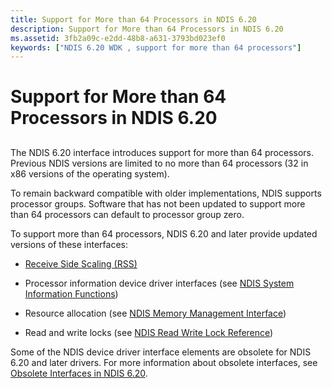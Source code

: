 ```yaml
---
title: Support for More than 64 Processors in NDIS 6.20
description: Support for More than 64 Processors in NDIS 6.20
ms.assetid: 3fb2a09c-e2dd-48b8-a631-3793bd023ef0
keywords: ["NDIS 6.20 WDK , support for more than 64 processors"]
---
```


# Support for More than 64 Processors in NDIS 6.20


## <a href="" id="ddk-support-for-more-than-64-processors-in-ndis-6-20-ng"></a>


The NDIS 6.20 interface introduces support for more than 64 processors. Previous NDIS versions are limited to no more than 64 processors (32 in x86 versions of the operating system).

To remain backward compatible with older implementations, NDIS supports processor groups. Software that has not been updated to support more than 64 processors can default to processor group zero.

To support more than 64 processors, NDIS 6.20 and later provide updated versions of these interfaces:

-   [Receive Side Scaling (RSS)](https://msdn.microsoft.com/library/windows/hardware/ff567232)

-   Processor information device driver interfaces (see [NDIS System Information Functions](https://msdn.microsoft.com/library/windows/hardware/ff564816))

-   Resource allocation (see [NDIS Memory Management Interface](https://msdn.microsoft.com/library/windows/hardware/ff564749))

-   Read and write locks (see [NDIS Read Write Lock Reference](https://msdn.microsoft.com/library/windows/hardware/ff564797))

Some of the NDIS device driver interface elements are obsolete for NDIS 6.20 and later drivers. For more information about obsolete interfaces, see [Obsolete Interfaces in NDIS 6.20](obsolete-interfaces-in-ndis-6-20.md).

 

 





